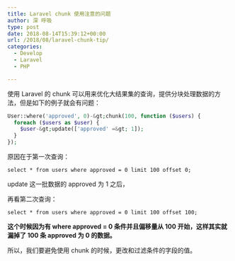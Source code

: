 ```yaml
---
title: Laravel chunk 使用注意的问题
author: 深 呼吸
type: post
date: 2018-08-14T15:39:12+00:00
url: /2018/08/laravel-chunk-tip/
categories:
  - Develop
  - Laravel
  - PHP

---
```

使用 Laravel 的 chunk 可以用来优化大结果集的查询，提供分块处理数据的方法，但是如下的例子就会有问题：

```php
User::where('approved', 0)-&gt;chunk(100, function ($users) {
  foreach ($users as $user) {
    $user-&gt;update(['approved' =&gt; 1]);
  }
});
```

原因在于第一次查询：

```mysql
select * from users where approved = 0 limit 100 offset 0;
```

update 这一批数据的 approved 为 1 之后，

再看第二次查询：

```mysql
select * from users where approved = 0 limit 100 offset 100;
```

**这个时候因为有 where approved = 0 条件并且偏移量从 100 开始，这样其实就漏掉了 100 条 approved 为 0 的数据。**

所以，我们要避免使用 chunk 的时候，更改和过滤条件的字段的值。
